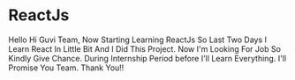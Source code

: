 # ReactJs
Hello Hi Guvi Team, Now Starting Learning ReactJs So Last Two Days I Learn React In Little Bit And I Did This Project. Now I'm Looking For Job So Kindly Give Chance. During Internship Period before I'll Learn Everything. I'll Promise You Team. Thank You!!
